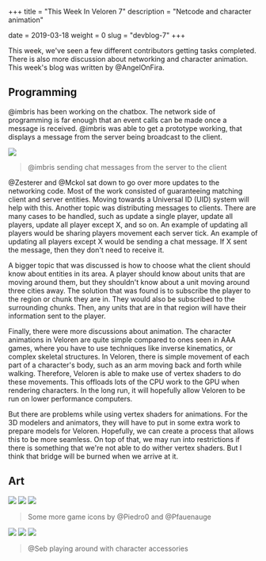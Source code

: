 +++
title = "This Week In Veloren 7"
description = "Netcode and character animation"

date = 2019-03-18
weight = 0
slug = "devblog-7"
+++

This week, we've seen a few different contributors getting tasks completed. There is also more discussion about networking and character animation. This week's blog was written by @AngelOnFira.

## Programming

@imbris has been working on the chatbox. The network side of programming is far enough that an event calls can be made once a message is received. @imbris was able to get a prototype working, that displays a message from the server being broadcast to the client.

<img src="https://cdn.discordapp.com/attachments/467073814208053248/556678246549159946/unknown.png"/>

> @imbris sending chat messages from the server to the client

@Zesterer and @Mckol sat down to go over more updates to the networking code. Most of the work consisted of guaranteeing matching client and server entities. Moving towards a Universal ID (UID) system will help with this. Another topic was distributing messages to clients. There are many cases to be handled, such as update a single player, update all players, update all player except X, and so on. An example of updating all players would be sharing players movement each server tick. An example of updating all players except X would be sending a chat message. If X sent the message, then they don't need to receive it.

A bigger topic that was discussed is how to choose what the client should know about entities in its area. A player should know about units that are moving around them, but they shouldn't know about a unit moving around three cities away. The solution that was found is to subscribe the player to the region or chunk they are in. They would also be subscribed to the surrounding chunks. Then, any units that are in that region will have their information sent to the player.

Finally, there were more discussions about animation. The character animations in Veloren are quite simple compared to ones seen in AAA games, where you have to use techniques like inverse kinematics, or complex skeletal structures. In Veloren, there is simple movement of each part of a character's body, such as an arm moving back and forth while walking. Therefore, Veloren is able to make use of vertex shaders to do these movements. This offloads lots of the CPU work to the GPU when rendering characters. In the long run, it will hopefully allow Veloren to be run on lower performance computers.

But there are problems while using vertex shaders for animations. For the 3D modelers and animators, they will have to put in some extra work to prepare models for Veloren. Hopefully, we can create a process that allows this to be more seamless. On top of that, we may run into restrictions if there is something that we're not able to do wither vertex shaders. But I think that bridge will be burned when we arrive at it.

## Art

<img src="https://cdn.discordapp.com/attachments/449660795857403905/555405856426950656/unknown.png"/>

<img src="https://cdn.discordapp.com/attachments/449660795857403905/555860125018226709/Veloren_ccr_elf.png"/>

<img src="https://cdn.discordapp.com/attachments/449660795857403905/555860162569568358/Veloren_ccr_human.png"/>

> Some more game icons by @Piedro0 and @Pfauenauge

<img src="https://cdn.discordapp.com/attachments/449660795857403905/556772473274892288/unknown.png"/>

<img src="https://cdn.discordapp.com/attachments/449660795857403905/555860162569568358/Veloren_ccr_human.png"/>

<img src="https://cdn.discordapp.com/attachments/449660795857403905/555860162569568358/Veloren_ccr_human.png"/>

> @Seb playing around with character accessories